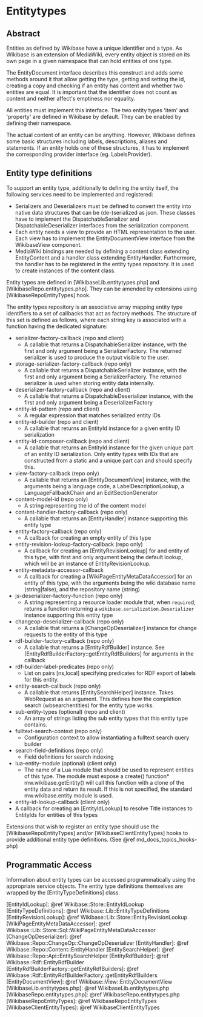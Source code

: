 # Entitytypes

## Abstract

Entities as defined by Wikibase have a unique identifier and a type. As Wikibase is an extension of MediaWiki, every entity object is stored on its own page in a given namespace that can hold entities of one type.

The EntityDocument interface describes this construct and adds some methods around it that allow getting the type, getting and setting the id, creating a copy and checking if an entity has content and whether two entities are equal. It is important that the identifier does not count as content and neither affect's emptiness nor equality.

All entities must implement this interface. The two entity types 'item' and 'property' are defined in Wikibase by default. They can be enabled by defining their namespace.

The actual content of an entity can be anything. However, Wikibase defines some basic structures including labels, descriptions, aliases and statements. If an entity holds one of these structures, it has to implement the corresponding provider interface (eg. LabelsProvider).

## Entity type definitions

To support an entity type, additionally to defining the entity itself, the following services need to be implemented and registered:

* Serializers and Deserializers must be defined to convert the entity into native data structures that can be (de-)serialized as json. These classes have to implement the DispatchableSerializer and DispatchableDeserializer interfaces from the serialization component.
* Each entity needs a view to provide an HTML representation to the user. Each view has to implement the EntityDocumentView interface from the WikibaseView component.
* MediaWiki bindings are needed by defining a content class extending EntityContent and a handler class extending EntityHandler. Furthermore, the handler has to be registered in the entity types repository. It is used to create instances of the content class.

Entity types are defined in [WikibaseLib.entitytypes.php] and [WikibaseRepo.entitytypes.php]. They can be amended by extensions using [WikibaseRepoEntityTypes] hook.

The entity types repository is an associative array mapping entity type identifiers to a set of callbacks that act as factory methods. The structure of this set is defined as follows, where each string key is associated with a function having the dedicated signature:

* serializer-factory-callback (repo and client)
  * A callable that returns a DispatchableSerializer instance, with the first and only argument being a SerializerFactory. The returned serializer is used to produce the output visible to the user.
* storage-serializer-factory-callback (repo only)
  * A callable that returns a DispatchableSerializer instance, with the first and only argument being a SerializerFactory. The returned serializer is used when storing entity data internally.
* deserializer-factory-callback (repo and client)
  * A callable that returns a DispatchableDeserializer instance, with the first and only argument being a DeserializerFactory
* entity-id-pattern (repo and client)
  * A regular expression that matches serialized entity IDs
* entity-id-builder (repo and client)
  * A callable that returns an EntityId instance for a given entity ID serialization
* entity-id-composer-callback (repo and client)
  * A callable that returns an EntityId instance for the given unique part of an entity ID serialization. Only entity types with IDs that are constructed from a static and a unique part can and should specify this.
* view-factory-callback (repo only)
  * A callable that returns an [EntityDocumentView] instance, with the arguments being a language code, a LabelDescriptionLookup, a LanguageFallbackChain and an EditSectionGenerator
* content-model-id (repo only)
  * A string representing the id of the content model
* content-handler-factory-callback (repo only)
  * A callable that returns an [EntityHandler] instance supporting this entity type
* entity-factory-callback (repo only)
  * A callback for creating an empty entity of this type
* entity-revision-lookup-factory-callback (repo only)
  * A callback for creating an [EntityRevisionLookup] for and entity of this type, with first and only argument being the default lookup, which will be an instance of EntityRevisionLookup.
* entity-metadata-accessor-callback
  * A callback for creating a [WikiPageEntityMetaDataAccessor] for an entity of this type, with the arguments being the wiki database name (string|false), and the repository name (string)
* js-deserializer-factory-function (repo only)
  * A string representing a resource loader module that, when `require`d, returns a function returning a `wikibase.serialization.Deserializer` instance supporting this entity type
* changeop-deserializer-callback (repo only)
  * A callable that returns a [ChangeOpDeserializer] instance for change requests to the entity of this type
* rdf-builder-factory-callback (repo only)
  * A callable that returns a [EntityRdfBuilder] instance. See [EntityRdfBuilderFactory::getEntityRdfBuilders] for arguments in the callback
* rdf-builder-label-predicates (repo only)
  * List on pairs [ns,local] specifying predicates for RDF export of labels for this entity.
* entity-search-callback (repo only)
  * A callable that returns [EntitySearchHelper] instance. Takes WebRequest as an argument. This defines how the completion search (wbsearchentities) for the entity type works.
* sub-entity-types (optional) (repo and client)
  * An array of strings listing the sub entity types that this entity type contains.
* fulltext-search-context (repo only)
  * Configuration context to allow instantiating a fulltext search query builder
* search-field-definitions (repo only)
  * Field definitions for search indexing
* lua-entity-module (optional) (client only)
  * The name of a Lua module that should be used to represent entities of this type. The module must expose a create() function* mw.wikibase.getEntity() will call this function with a clone of the entity data and return its result. If this is not specified, the standard mw.wikibase.entity module is used.
* entity-id-lookup-callback (client only)
* A callback for creating an [EntityIdLookup] to resolve Title instances to EntityIds for entities of this types

Extensions that wish to register an entity type should use the [WikibaseRepoEntityTypes] and/or [WikibaseClientEntityTypes] hooks to provide additional entity type definitions. (See @ref md_docs_topics_hooks-php)

## Programmatic Access

Information about entity types can be accessed programmatically using the appropriate service objects.
The entity type definitions themselves are wrapped by the [EntityTypeDefinitions] class.

[EntityIdLookup]: @ref Wikibase::Store::EntityIdLookup
[EntityTypeDefinitions]: @ref Wikibase::Lib::EntityTypeDefinitions
[EntityRevisionLookup]: @ref Wikibase::Lib::Store::EntityRevisionLookup
[WikiPageEntityMetaDataAccessor]: @ref Wikibase::Lib::Store::Sql::WikiPageEntityMetaDataAccessor
[ChangeOpDeserializer]: @ref Wikibase::Repo::ChangeOp::ChangeOpDeserializer
[EntityHandler]: @ref Wikibase::Repo::Content::EntityHandler
[EntitySearchHelper]: @ref Wikibase::Repo::Api::EntitySearchHelper
[EntityRdfBuilder]: @ref Wikibase::Rdf::EntityRdfBuilder
[EntityRdfBuilderFactory::getEntityRdfBuilders]: @ref Wikibase::Rdf::EntityRdfBuilderFactory::getEntityRdfBuilders
[EntityDocumentView]: @ref Wikibase::View::EntityDocumentView
[WikibaseLib.entitytypes.php]: @ref WikibaseLib.entitytypes.php
[WikibaseRepo.entitytypes.php]: @ref WikibaseRepo.entitytypes.php
[WikibaseRepoEntityTypes]: @ref WikibaseRepoEntityTypes
[WikibaseClientEntityTypes]: @ref WikibaseClientEntityTypes

